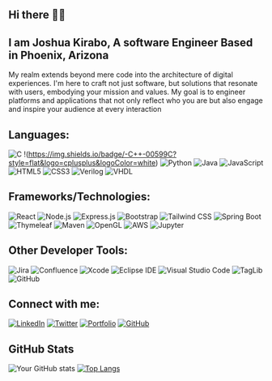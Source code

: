 ## Hi there 👋🏽

## I am Joshua Kirabo, A software Engineer Based in Phoenix, Arizona

My realm extends beyond mere code into the architecture of digital experiences. I'm here to craft not just software, but solutions that resonate with users, embodying your mission and values. My goal is to engineer platforms and applications that not only reflect who you are but also engage and inspire your audience at every interaction

## Languages:

![C](https://img.shields.io/badge/-C-A8B9CC?style=flat&logo=C&logoColor=white)
!(https://img.shields.io/badge/-C++-00599C?style=flat&logo=cplusplus&logoColor=white)
![Python](https://img.shields.io/badge/-Python-3776AB?style=flat&logo=Python&logoColor=white)
![Java](https://img.shields.io/badge/-Java-ED8B00?style=flat&logo=java&logoColor=white)
![JavaScript](https://img.shields.io/badge/-JavaScript-F7DF1E?style=flat&logo=javascript&logoColor=black)
![HTML5](https://img.shields.io/badge/-HTML5-E34F26?style=flat&logo=html5&logoColor=white)
![CSS3](https://img.shields.io/badge/-CSS3-1572B6?style=flat&logo=css3&logoColor=white)
![Verilog](https://img.shields.io/badge/-Verilog-007ACC?style=flat&logo=Verilog&logoColor=white)
![VHDL](https://img.shields.io/badge/-VHDL-007ACC?style=flat&logo=VHDL&logoColor=white)

## Frameworks/Technologies:

![React](https://img.shields.io/badge/-React-61DAFB?style=flat&logo=react&logoColor=black)
![Node.js](https://img.shields.io/badge/-Node.js-339933?style=flat&logo=nodedotjs&logoColor=white)
![Express.js](https://img.shields.io/badge/-Express.js-000000?style=flat&logo=express&logoColor=white)
![Bootstrap](https://img.shields.io/badge/-Bootstrap-7952B3?style=flat&logo=bootstrap&logoColor=white)
![Tailwind CSS](https://img.shields.io/badge/-Tailwind_CSS-38B2AC?style=flat&logo=tailwind-css&logoColor=white)
![Spring Boot](https://img.shields.io/badge/-Spring_Boot-6DB33F?style=flat&logo=springboot&logoColor=white)
![Thymeleaf](https://img.shields.io/badge/-Thymeleaf-005F0F?style=flat&logo=Thymeleaf&logoColor=white)
![Maven](https://img.shields.io/badge/-Maven-C71A36?style=flat&logo=apache-maven&logoColor=white)
![OpenGL](https://img.shields.io/badge/-OpenGL-FFFFFF?style=flat&logo=opengl&logoColor=black)
![AWS](https://img.shields.io/badge/-AWS-232F3E?style=flat&logo=amazonaws&logoColor=white)
![Jupyter](https://img.shields.io/badge/-Jupyter-F37626?style=flat&logo=jupyter&logoColor=white)

## Other Developer Tools:

![Jira](https://img.shields.io/badge/-Jira-0052CC?style=flat&logo=jira&logoColor=white)
![Confluence](https://img.shields.io/badge/-Confluence-172B4D?style=flat&logo=confluence&logoColor=white)
![Xcode](https://img.shields.io/badge/Xcode-007ACC?style=for-the-badge&logo=Xcode&logoColor=white)
![Eclipse IDE](https://img.shields.io/badge/Eclipse-2C2255?style=for-the-badge&logo=eclipseide&logoColor=white)
![Visual Studio Code](https://img.shields.io/badge/Visual%20Studio%20Code-007ACC?style=for-the-badge&logo=visualstudiocode&logoColor=white)
![TagLib](https://img.shields.io/badge/TagLib-000000?style=for-the-badge)
![GitHub](https://img.shields.io/badge/GitHub-181717?style=for-the-badge&logo=github&logoColor=white)

## Connect with me:

[![LinkedIn](https://img.shields.io/badge/LinkedIn-0077B5?style=for-the-badge&logo=linkedin&logoColor=white)](https://www.linkedin.com/in/joshua-kisaku-kirabo/)
[![Twitter](https://img.shields.io/badge/Twitter-1DA1F2?style=for-the-badge&logo=twitter&logoColor=white)](https://twitter.com/yourtwitter)
[![Portfolio](https://img.shields.io/badge/Portfolio-0A0A0A?style=for-the-badge)](https://yourportfolio.com)
[![GitHub](https://img.shields.io/badge/GitHub-100000?style=for-the-badge&logo=github&logoColor=white)](https://github.com/JoshuaKirabo)




## GitHub Stats

![Your GitHub stats](https://github-readme-stats.vercel.app/api?username=JoshuaKirabo&show_icons=true)
[![Top Langs](https://github-readme-stats.vercel.app/api/top-langs/?username=JoshuaKirabo&layout=compact)](https://github.com/anuraghazra/github-readme-stats)




<!--
**JoshuaKirabo/JoshuaKirabo** is a ✨ _special_ ✨ repository because its `README.md` (this file) appears on your GitHub profile.

Here are some ideas to get you started:

- 🔭 I’m currently working on ...
- 🌱 I’m currently learning ...
- 👯 I’m looking to collaborate on ...
- 🤔 I’m looking for help with ...
- 💬 Ask me about ...
- 📫 How to reach me: ...
- 😄 Pronouns: ...
- ⚡ Fun fact: ...
-->
